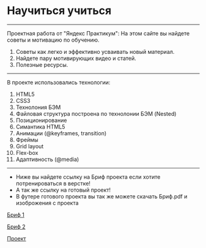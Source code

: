 # Научиться учиться

------------------------------------------------------------
Проектная работа от "Яндекс Практикум":
На этом сайте вы найдете советы и мотивацию по обучению.
1. Советы как легко и эффективно усваивать новый материал.
2. Найдете пару мотивирующих видео и статей.
3. Полезные ресурсы.

-------------------------------------------------------------
В проекте использовались технологии:
1. HTML5
2. CSS3
3. Технолония БЭМ
4. Файловая структура построена по технолонии БЭМ (Nested)
5. Позиционирование
6. Симантика HTML5
7. Анимации (@keyframes, transition)
8. Фреймы
9. Grid layout
10. Flex-box
11. Адаптивность (@media)
-------------------------------------------------------------
* Ниже вы найдете ссылку на Бриф проекта если хотите потренироваться в верстке!
* А так же ссылку на готовый проект!
* В футере готового проекта вы так же можете скачать Бриф.pdf и изоброжения с проекта

[Бриф 1](https://code.s3.yandex.net/web-developer/project-1/sprint-1-brief.pdf "Первая часть Брифа")

[Бриф 2](https://code.s3.yandex.net/web-developer/project-1/sprint-2-brief.pdf "Вторая часть Брифа")

[Проект](https://taashev.github.io/how-to-learn "Посмотреть говотоый проект")
